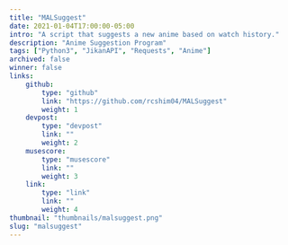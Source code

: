 ```yaml
---
title: "MALSuggest"
date: 2021-01-04T17:00:00-05:00
intro: "A script that suggests a new anime based on watch history."
description: "Anime Suggestion Program"
tags: ["Python3", "JikanAPI", "Requests", "Anime"]
archived: false
winner: false
links: 
    github: 
        type: "github"
        link: "https://github.com/rcshim04/MALSuggest"
        weight: 1
    devpost:
        type: "devpost"
        link: ""
        weight: 2
    musescore:
        type: "musescore"
        link: ""
        weight: 3
    link:
        type: "link"
        link: ""
        weight: 4
thumbnail: "thumbnails/malsuggest.png"
slug: "malsuggest"
---
```


